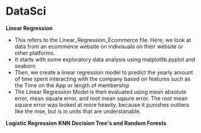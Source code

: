 # DataSci


**Linear Regression**
* This refers to the Linear_Regression_Ecommerce file. Here, we look at data from an ecommerce website on indivisuals on their website or other platforms. 
* It starts with some exploratory data analysis using matplotlib.pyplot and seaborn
* Then, we create a linear regression model to predict the yearly amount of time spent interacting with the company based on features such as the Time on the App or length of membership
* The Linear Regression Model is then evaluated using mean absolute error, mean square error, and root mean sqaure error. The root mean square error was looked at more heavily, because it punishes outliers like the mse, but is in units that are understanable. 



**Logistic Regression**
**KNN**
**Decision Tree's and Random Forests**
